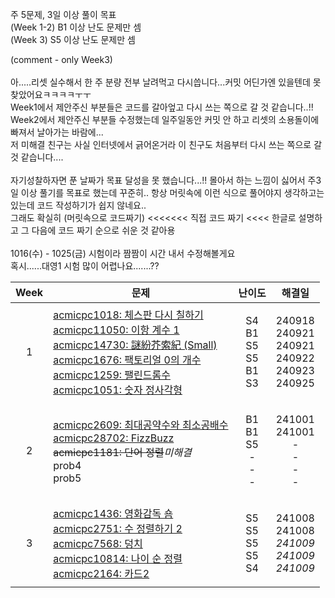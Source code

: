 주 5문제, 3일 이상 풀이 목표<br>(Week 1-2) B1 이상 난도 문제만 셈<br>(Week 3) S5 이상 난도 문제만 셈

(comment - only Week3)<br>
<br>아.....리셋 실수해서 한 주 분량 전부 날려먹고 다시씁니다...커밋 어딘가엔 있을텐데 못찾았어요ㅋㅋㅋㅋㅜㅜ
<br>Week1에서 제안주신 부분들은 코드를 갈아엎고 다시 쓰는 쪽으로 갈 것 같습니다..!!
<br>Week2에서 제안주신 부분들 수정했는데 일주일동안 커밋 안 하고 리셋의 소용돌이에 빠져서 날아가는 바람에...
<br>저 미해결 친구는 사실 인터넷에서 긁어온거라 이 친구도 처음부터 다시 쓰는 쪽으로 갈 것 같습니다....
<br><br> 자기성찰하자면 푼 날짜가 목표 달성을 못 했습니다...!! 몰아서 하는 느낌이 싫어서 주3일 이상 풀기를 목표로 했는데 꾸준히.. 항상 머릿속에 이런 식으로 풀어야지 생각하고는 있는데 코드 작성하기가 쉽지 않네요..
<br> 그래도 확실히 (머릿속으로 코드짜기) <<<<<<< 직접 코드 짜기 <<<< 한글로 설명하고 그 다음에 코드 짜기 순으로 쉬운 것 같아용
<br><br>1016(수) - 1025(금) 시험이라 짬짬이 시간 내서 수정해볼게요
<br>혹시......대영1 시험 많이 어렵나요.......??

| **Week** | **문제** | **난이도** | **해결일** |
| -------- | -------- | --------- | ---------- |
| <p align="center">1</p> |[acmicpc1018: 체스판 다시 칠하기](https://www.acmicpc.net/problem/1018)<br>[acmicpc11050: 이항 계수 1](https://www.acmicpc.net/problem/11050)<br>[acmicpc14730: 謎紛芥索紀 (Small)](https://www.acmicpc.net/problem/14730)<br>[acmicpc1676: 팩토리얼 0의 개수](https://www.acmicpc.net/problem/1676)<br>[acmicpc1259: 팰린드롬수](https://www.acmicpc.net/problem/1259)<br>[acmicpc1051: 숫자 정사각형](https://www.acmicpc.net/problem/1051) | <p align="center">S4<br>B1<br>S5<br>S5<br>B1<br>S3</p> | <p align="center"> 240918<br>240921<br>240921<br>240922<br>240923<br>240925 </p> |
| <p align="center">2</p> | [acmicpc2609: 최대공약수와 최소공배수](https://www.acmicpc.net/problem/2609)<br>[acmicpc28702: FizzBuzz](https://www.acmicpc.net/problem/28702)<br>~~acmicpc1181: 단어 정렬~~*미해결*<br>prob4<br>prob5 | <p align="center">B1<br>B1<br>S5<br>-<br>-<br>-</p> | <p align="center"> 241001<br>241001<br>-<br>-<br>-<br>- </p> |
| <p align="center">3</p> | [acmicpc1436: 영화감독 숌](https://www.acmicpc.net/problem/1436)<br>[acmicpc2751: 수 정렬하기 2](https://www.acmicpc.net/problem/2751)<br>[acmicpc7568: 덩치](https://www.acmicpc.net/problem/7568)<br>[acmicpc10814: 나이 순 정렬](https://www.acmicpc.net/problem/10814)<br>[acmicpc2164: 카드2](https://www.acmicpc.net/problem/2164) | <p align="center">S5<br>S5<br>S5<br>S5<br>S4 </p> | <p align="center"> 241008<br>241008<br>*241009*<br>*241009*<br>*241009* </p> |